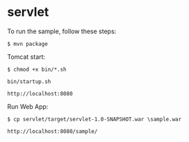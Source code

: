 # servlet
To run the sample, follow these steps:

`$ mvn package`

Tomcat start: 

`$ chmod +x bin/*.sh`

`bin/startup.sh`

`http://localhost:8080`

Run Web App:

`$ cp servlet/target/servlet-1.0-SNAPSHOT.war \sample.war`

`http://localhost:8080/sample/`
